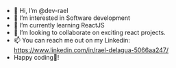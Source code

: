 - 👋 Hi, I’m @dev-rael
- 👀 I’m interested in Software development
- 🌱 I’m currently learning ReactJS
- 💞️ I’m looking to collaborate on exciting react projects.
- 📫 You can reach me out on my Linkedin: https://www.linkedin.com/in/rael-delagua-5066aa247/
- Happy coding🙂!

<!---
dev-rael/dev-rael is a ✨ special ✨ repository because its `README.md` (this file) appears on your GitHub profile.
You can click the Preview link to take a look at your changes.
--->
